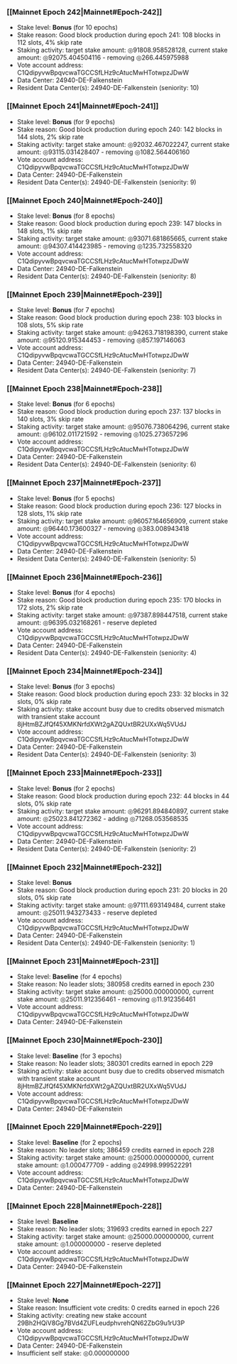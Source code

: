 ### [[Mainnet Epoch 242|Mainnet#Epoch-242]]
* Stake level: **Bonus** (for 10 epochs)
* Stake reason: Good block production during epoch 241: 108 blocks in 112 slots, 4% skip rate
* Staking activity: target stake amount: ◎91808.958528128, current stake amount: ◎92075.404504116 - removing ◎266.445975988
* Vote account address: C1QdipyvwBpqvcwaTGCCSfLHz9cAtucMwHTotwpzJDwW
* Data Center: 24940-DE-Falkenstein
* Resident Data Center(s): 24940-DE-Falkenstein (seniority: 10)
### [[Mainnet Epoch 241|Mainnet#Epoch-241]]
* Stake level: **Bonus** (for 9 epochs)
* Stake reason: Good block production during epoch 240: 142 blocks in 144 slots, 2% skip rate
* Staking activity: target stake amount: ◎92032.467022247, current stake amount: ◎93115.031428407 - removing ◎1082.564406160
* Vote account address: C1QdipyvwBpqvcwaTGCCSfLHz9cAtucMwHTotwpzJDwW
* Data Center: 24940-DE-Falkenstein
* Resident Data Center(s): 24940-DE-Falkenstein (seniority: 9)
### [[Mainnet Epoch 240|Mainnet#Epoch-240]]
* Stake level: **Bonus** (for 8 epochs)
* Stake reason: Good block production during epoch 239: 147 blocks in 148 slots, 1% skip rate
* Staking activity: target stake amount: ◎93071.681865665, current stake amount: ◎94307.414423985 - removing ◎1235.732558320
* Vote account address: C1QdipyvwBpqvcwaTGCCSfLHz9cAtucMwHTotwpzJDwW
* Data Center: 24940-DE-Falkenstein
* Resident Data Center(s): 24940-DE-Falkenstein (seniority: 8)
### [[Mainnet Epoch 239|Mainnet#Epoch-239]]
* Stake level: **Bonus** (for 7 epochs)
* Stake reason: Good block production during epoch 238: 103 blocks in 108 slots, 5% skip rate
* Staking activity: target stake amount: ◎94263.718198390, current stake amount: ◎95120.915344453 - removing ◎857.197146063
* Vote account address: C1QdipyvwBpqvcwaTGCCSfLHz9cAtucMwHTotwpzJDwW
* Data Center: 24940-DE-Falkenstein
* Resident Data Center(s): 24940-DE-Falkenstein (seniority: 7)
### [[Mainnet Epoch 238|Mainnet#Epoch-238]]
* Stake level: **Bonus** (for 6 epochs)
* Stake reason: Good block production during epoch 237: 137 blocks in 140 slots, 3% skip rate
* Staking activity: target stake amount: ◎95076.738064296, current stake amount: ◎96102.011721592 - removing ◎1025.273657296
* Vote account address: C1QdipyvwBpqvcwaTGCCSfLHz9cAtucMwHTotwpzJDwW
* Data Center: 24940-DE-Falkenstein
* Resident Data Center(s): 24940-DE-Falkenstein (seniority: 6)
### [[Mainnet Epoch 237|Mainnet#Epoch-237]]
* Stake level: **Bonus** (for 5 epochs)
* Stake reason: Good block production during epoch 236: 127 blocks in 128 slots, 1% skip rate
* Staking activity: target stake amount: ◎96057.164656909, current stake amount: ◎96440.173600327 - removing ◎383.008943418
* Vote account address: C1QdipyvwBpqvcwaTGCCSfLHz9cAtucMwHTotwpzJDwW
* Data Center: 24940-DE-Falkenstein
* Resident Data Center(s): 24940-DE-Falkenstein (seniority: 5)
### [[Mainnet Epoch 236|Mainnet#Epoch-236]]
* Stake level: **Bonus** (for 4 epochs)
* Stake reason: Good block production during epoch 235: 170 blocks in 172 slots, 2% skip rate
* Staking activity: target stake amount: ◎97387.898447518, current stake amount: ◎96395.032168261 - reserve depleted
* Vote account address: C1QdipyvwBpqvcwaTGCCSfLHz9cAtucMwHTotwpzJDwW
* Data Center: 24940-DE-Falkenstein
* Resident Data Center(s): 24940-DE-Falkenstein (seniority: 4)
### [[Mainnet Epoch 234|Mainnet#Epoch-234]]
* Stake level: **Bonus** (for 3 epochs)
* Stake reason: Good block production during epoch 233: 32 blocks in 32 slots, 0% skip rate
* Staking activity: stake account busy due to credits observed mismatch with transient stake account 8jHtmBZJfQf45XMKNrfdXWt2gAZQUxtBR2UXxWq5VUdJ
* Vote account address: C1QdipyvwBpqvcwaTGCCSfLHz9cAtucMwHTotwpzJDwW
* Data Center: 24940-DE-Falkenstein
* Resident Data Center(s): 24940-DE-Falkenstein (seniority: 3)
### [[Mainnet Epoch 233|Mainnet#Epoch-233]]
* Stake level: **Bonus** (for 2 epochs)
* Stake reason: Good block production during epoch 232: 44 blocks in 44 slots, 0% skip rate
* Staking activity: target stake amount: ◎96291.894840897, current stake amount: ◎25023.841272362 - adding ◎71268.053568535
* Vote account address: C1QdipyvwBpqvcwaTGCCSfLHz9cAtucMwHTotwpzJDwW
* Data Center: 24940-DE-Falkenstein
* Resident Data Center(s): 24940-DE-Falkenstein (seniority: 2)
### [[Mainnet Epoch 232|Mainnet#Epoch-232]]
* Stake level: **Bonus**
* Stake reason: Good block production during epoch 231: 20 blocks in 20 slots, 0% skip rate
* Staking activity: target stake amount: ◎97111.693149484, current stake amount: ◎25011.943273433 - reserve depleted
* Vote account address: C1QdipyvwBpqvcwaTGCCSfLHz9cAtucMwHTotwpzJDwW
* Data Center: 24940-DE-Falkenstein
* Resident Data Center(s): 24940-DE-Falkenstein (seniority: 1)
### [[Mainnet Epoch 231|Mainnet#Epoch-231]]
* Stake level: **Baseline** (for 4 epochs)
* Stake reason: No leader slots; 380958 credits earned in epoch 230
* Staking activity: target stake amount: ◎25000.000000000, current stake amount: ◎25011.912356461 - removing ◎11.912356461
* Vote account address: C1QdipyvwBpqvcwaTGCCSfLHz9cAtucMwHTotwpzJDwW
* Data Center: 24940-DE-Falkenstein
### [[Mainnet Epoch 230|Mainnet#Epoch-230]]
* Stake level: **Baseline** (for 3 epochs)
* Stake reason: No leader slots; 380301 credits earned in epoch 229
* Staking activity: stake account busy due to credits observed mismatch with transient stake account 8jHtmBZJfQf45XMKNrfdXWt2gAZQUxtBR2UXxWq5VUdJ
* Vote account address: C1QdipyvwBpqvcwaTGCCSfLHz9cAtucMwHTotwpzJDwW
* Data Center: 24940-DE-Falkenstein
### [[Mainnet Epoch 229|Mainnet#Epoch-229]]
* Stake level: **Baseline** (for 2 epochs)
* Stake reason: No leader slots; 386459 credits earned in epoch 228
* Staking activity: target stake amount: ◎25000.000000000, current stake amount: ◎1.000477709 - adding ◎24998.999522291
* Vote account address: C1QdipyvwBpqvcwaTGCCSfLHz9cAtucMwHTotwpzJDwW
* Data Center: 24940-DE-Falkenstein
### [[Mainnet Epoch 228|Mainnet#Epoch-228]]
* Stake level: **Baseline**
* Stake reason: No leader slots; 319693 credits earned in epoch 227
* Staking activity: target stake amount: ◎25000.000000000, current stake amount: ◎1.000000000 - reserve depleted
* Vote account address: C1QdipyvwBpqvcwaTGCCSfLHz9cAtucMwHTotwpzJDwW
* Data Center: 24940-DE-Falkenstein
### [[Mainnet Epoch 227|Mainnet#Epoch-227]]
* Stake level: **None**
* Stake reason: Insufficient vote credits: 0 credits earned in epoch 226
* Staking activity: creating new stake account 29Bh2HQiV8Gg7BVd4ZUFLeudphvrehQN62ZbG9u1rU3P
* Vote account address: C1QdipyvwBpqvcwaTGCCSfLHz9cAtucMwHTotwpzJDwW
* Data Center: 24940-DE-Falkenstein
* Insufficient self stake: ◎0.000000000